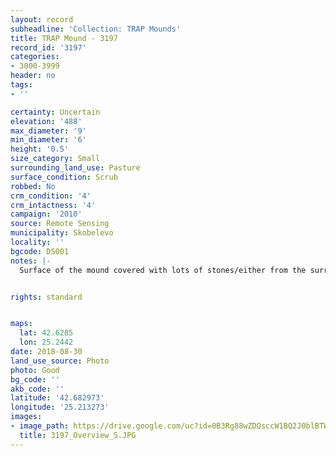 ```yaml
---
layout: record
subheadline: 'Collection: TRAP Mounds'
title: TRAP Mound - 3197
record_id: '3197'
categories:
- 3000-3999
header: no
tags:
- ''

certainty: Uncertain
elevation: '488'
max_diameter: '9'
min_diameter: '6'
height: '0.5'
size_category: Small
surrounding_land_use: Pasture
surface_condition: Scrub
robbed: No
crm_condition: '4'
crm_intactness: '4'
campaign: '2010'
source: Remote Sensing
municipality: Skobelevo
locality: ''
bgcode: DS001
notes: |-
  Surface of the mound covered with lots of stones/either from the surrounding pasture or from the mound.


rights: standard


maps:
  lat: 42.6285
  lon: 25.2442
date: 2018-08-30
land_use_source: Photo
photo: Good
bg_code: ''
akb_code: ''
latitude: '42.682973'
longitude: '25.213273'
images:
- image_path: https://drive.google.com/uc?id=0B3Rg88wZDQsccW1BQ2J0blBTWkE
  title: 3197_Overview_S.JPG
---
```

